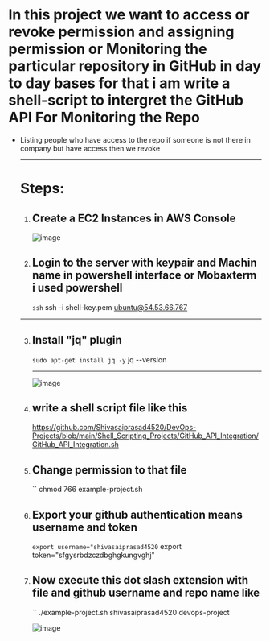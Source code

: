 # In this project we want to access or revoke permission and assigning permission or Monitoring the particular repository in GitHub in day to day bases for that i am write a shell-script to intergret the GitHub API For Monitoring the Repo
* Listing people who have access to the repo if someone is not there in company but have access then we revoke
  _______
  Steps:
  ====
  1. Create a EC2 Instances in AWS Console
     -------
      
     ![image](https://github.com/user-attachments/assets/43678973-be04-467b-a6ae-acbfe4bc2047)
 


  2. Login to the server with keypair and Machin name in powershell interface or Mobaxterm i used powershell
     ----------
     `` ssh
     `` ssh -i shell-key.pem ubuntu@54.53.66.767
    ___
  3. Install "jq" plugin
     ------------------
     `` sudo apt-get install jq -y
     `` jq --version
     __________

     ![image](https://github.com/user-attachments/assets/60fbdc2c-d145-4d5d-8b5b-2f68180f042c)


  4. write a shell script file like this
     -------
     https://github.com/Shivasaiprasad4520/DevOps-Projects/blob/main/Shell_Scripting_Projects/GitHub_API_Integration/GitHub_API_Integration.sh

   5. Change permission to that file
      --
      `` chmod 766 example-project.sh
   
   6. Export your github authentication means username and token
      ---------
      `` export username="shivasaiprasad4520
      `` export token="sfgysrbdzczdbghgkungvghj"

   7. Now execute this dot slash extension with file and github username and repo name like
      ----------
      `` ./example-project.sh shivasaiprasad4520 devops-project

      ![image](https://github.com/user-attachments/assets/4f5225f0-b4be-4e2e-9e89-ffd1e12103dd)
